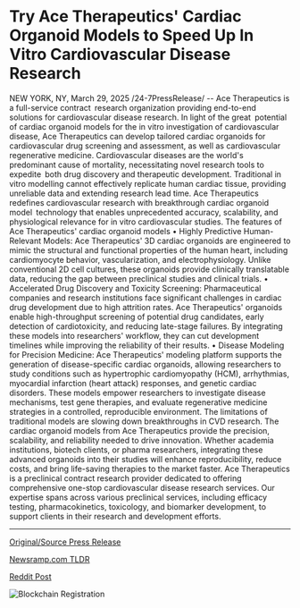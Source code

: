 # Try Ace Therapeutics' Cardiac Organoid Models to Speed Up In Vitro Cardiovascular Disease Research

NEW YORK, NY, March 29, 2025 /24-7PressRelease/ -- Ace Therapeutics is a full-service contract research organization providing end-to-end solutions for cardiovascular disease research. In light of the great potential of cardiac organoid models for the in vitro investigation of cardiovascular disease, Ace Therapeutics can develop tailored cardiac organoids for cardiovascular drug screening and assessment, as well as cardiovascular regenerative medicine.  Cardiovascular diseases are the world's predominant cause of mortality, necessitating novel research tools to expedite both drug discovery and therapeutic development. Traditional in vitro modelling cannot effectively replicate human cardiac tissue, providing unreliable data and extending research lead time. Ace Therapeutics redefines cardiovascular research with breakthrough cardiac organoid model technology that enables unprecedented accuracy, scalability, and physiological relevance for in vitro cardiovascular studies.  The features of Ace Therapeutics' cardiac organoid models  • Highly Predictive Human-Relevant Models: Ace Therapeutics' 3D cardiac organoids are engineered to mimic the structural and functional properties of the human heart, including cardiomyocyte behavior, vascularization, and electrophysiology. Unlike conventional 2D cell cultures, these organoids provide clinically translatable data, reducing the gap between preclinical studies and clinical trials.  • Accelerated Drug Discovery and Toxicity Screening: Pharmaceutical companies and research institutions face significant challenges in cardiac drug development due to high attrition rates. Ace Therapeutics' organoids enable high-throughput screening of potential drug candidates, early detection of cardiotoxicity, and reducing late-stage failures. By integrating these models into researchers' workflow, they can cut development timelines while improving the reliability of their results.  • Disease Modeling for Precision Medicine: Ace Therapeutics' modeling platform supports the generation of disease-specific cardiac organoids, allowing researchers to study conditions such as hypertrophic cardiomyopathy (HCM), arrhythmias, myocardial infarction (heart attack) responses, and genetic cardiac disorders. These models empower researchers to investigate disease mechanisms, test gene therapies, and evaluate regenerative medicine strategies in a controlled, reproducible environment.  The limitations of traditional models are slowing down breakthroughs in CVD research. The cardiac organoid models from Ace Therapeutics provide the precision, scalability, and reliability needed to drive innovation. Whether academia institutions, biotech clients, or pharma researchers, integrating these advanced organoids into their studies will enhance reproducibility, reduce costs, and bring life-saving therapies to the market faster.  Ace Therapeutics is a preclinical contract research provider dedicated to offering comprehensive one-stop cardiovascular disease research services. Our expertise spans across various preclinical services, including efficacy testing, pharmacokinetics, toxicology, and biomarker development, to support clients in their research and development efforts. 

---

[Original/Source Press Release](https://www.24-7pressrelease.com/press-release/521126/try-ace-therapeutics-cardiac-organoid-models-to-speed-up-in-vitro-cardiovascular-disease-research)
                    

[Newsramp.com TLDR](https://newsramp.com/curated-news/ace-therapeutics-introduces-breakthrough-cardiac-organoid-models-for-cardiovascular-research/6c864e93e671e589e792aaf6c795affe) 

 



[Reddit Post](https://www.reddit.com/r/newsramp/comments/1jmgzmx/ace_therapeutics_introduces_breakthrough_cardiac/) 



![Blockchain Registration](https://cdn.newsramp.app/24-7PressRelease/qrcode/253/29/iconiwto.webp)
